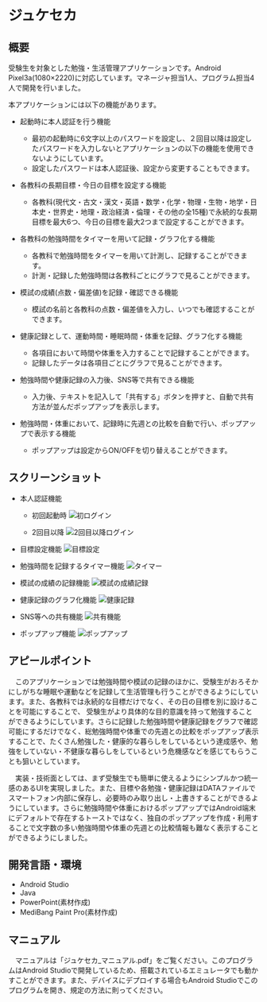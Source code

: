 # ジュケセカ

## 概要
受験生を対象とした勉強・生活管理アプリケーションです。Android Pixel3a(1080×2220)に対応しています。マネージャ担当1人、プログラム担当4人で開発を行いました。

本アプリケーションには以下の機能があります。
- 起動時に本人認証を行う機能
    - 最初の起動時に6文字以上のパスワードを設定し、２回目以降は設定したパスワードを入力しないとアプリケーションの以下の機能を使用できないようにしています。
    - 設定したパスワードは本人認証後、設定から変更することもできます。

- 各教科の長期目標・今日の目標を設定する機能
    - 各教科(現代文・古文・漢文・英語・数学・化学・物理・生物・地学・日本史・世界史・地理・政治経済・倫理・その他の全15種)で永続的な長期目標を最大6つ、今日の目標を最大2つまで設定することができます。

- 各教科の勉強時間をタイマーを用いて記録・グラフ化する機能
    - 各教科で勉強時間をタイマーを用いて計測し、記録することができます。
    - 計測・記録した勉強時間は各教科ごとにグラフで見ることができます。

- 模試の成績(点数・偏差値)を記録・確認できる機能
    - 模試の名前と各教科の点数・偏差値を入力し、いつでも確認することができます。

- 健康記録として、運動時間・睡眠時間・体重を記録、グラフ化する機能
    - 各項目において時間や体重を入力することで記録することができます。
    - 記録したデータは各項目ごとにグラフで見ることができます。

- 勉強時間や健康記録の入力後、SNS等で共有できる機能
    - 入力後、テキストを記入して「共有する」ボタンを押すと、自動で共有方法が並んだポップアップを表示します。

- 勉強時間・体重において、記録時に先週との比較を自動で行い、ポップアップで表示する機能
    - ポップアップは設定からON/OFFを切り替えることができます。

## スクリーンショット
- 本人認証機能
    - 初回起動時
    ![初ログイン](https://github.com/Yolog6101/Jyukeseka/assets/72485319/743041de-b1fb-4cc2-ae45-6520572b3916)

    - 2回目以降
    ![2回目以降ログイン](https://github.com/Yolog6101/Jyukeseka/assets/72485319/229fcdf7-f15c-493d-b9a5-8989a71a0ac9)

- 目標設定機能
![目標設定](https://github.com/Yolog6101/Jyukeseka/assets/72485319/28315058-1312-43b3-8d35-7e83fc225349)

- 勉強時間を記録するタイマー機能
![タイマー](https://github.com/Yolog6101/Jyukeseka/assets/72485319/327049ad-dc69-4d56-904d-e40d40949338)

- 模試の成績の記録機能
![模試の成績記録](https://github.com/Yolog6101/Jyukeseka/assets/72485319/03457c6a-d003-42f7-9f66-9240ca9ff0c2)

- 健康記録のグラフ化機能
![健康記録](https://github.com/Yolog6101/Jyukeseka/assets/72485319/64ecb9df-0dc6-43f6-8c85-6f4a1806abc6)

- SNS等への共有機能
![共有機能](https://github.com/Yolog6101/Jyukeseka/assets/72485319/775d7961-c8c2-48f0-beea-402fe75789de)

- ポップアップ機能
![ポップアップ](https://github.com/Yolog6101/Jyukeseka/assets/72485319/279090ec-5e96-4f09-947e-986baa1c5f88)

## アピールポイント
　このアプリケーションでは勉強時間や模試の記録のほかに、受験生がおろそかにしがちな睡眠や運動などを記録して生活管理も行うことができるようにしています。また、各教科では永続的な目標だけでなく、その日の目標を別に設けることを可能にすることで、
受験生がより具体的な目的意識を持って勉強することができるようにしています。さらに記録した勉強時間や健康記録をグラフで確認可能にするだけでなく、総勉強時間や体重での先週との比較をポップアップ表示することで、たくさん勉強した・健康的な暮らしをしているという達成感や、勉強をしていない・不健康な暮らしをしているという危機感などを感じてもらうことも狙いとしています。

　実装・技術面としては、まず受験生でも簡単に使えるようにシンプルかつ統一感のあるUIを実現しました。また、目標や各勉強・健康記録はDATAファイルでスマートフォン内部に保存し、必要時のみ取り出し・上書きすることができるようにしています。さらに勉強時間や体重におけるポップアップではAndroid端末にデフォルトで存在するトーストではなく、独自のポップアップを作成・利用することで文字数の多い勉強時間や体重の先週との比較情報も難なく表示することができるようにしました。

## 開発言語・環境
- Android Studio
- Java
- PowerPoint(素材作成)
- MediBang Paint Pro(素材作成)

## マニュアル
　マニュアルは「ジュケセカ_マニュアル.pdf」をご覧ください。このプログラムはAndroid Studioで開発しているため、搭載されているエミュレータでも動かすことができます。また、デバイスにデプロイする場合もAndroid Studioでこのプログラムを開き、規定の方法に則ってください。